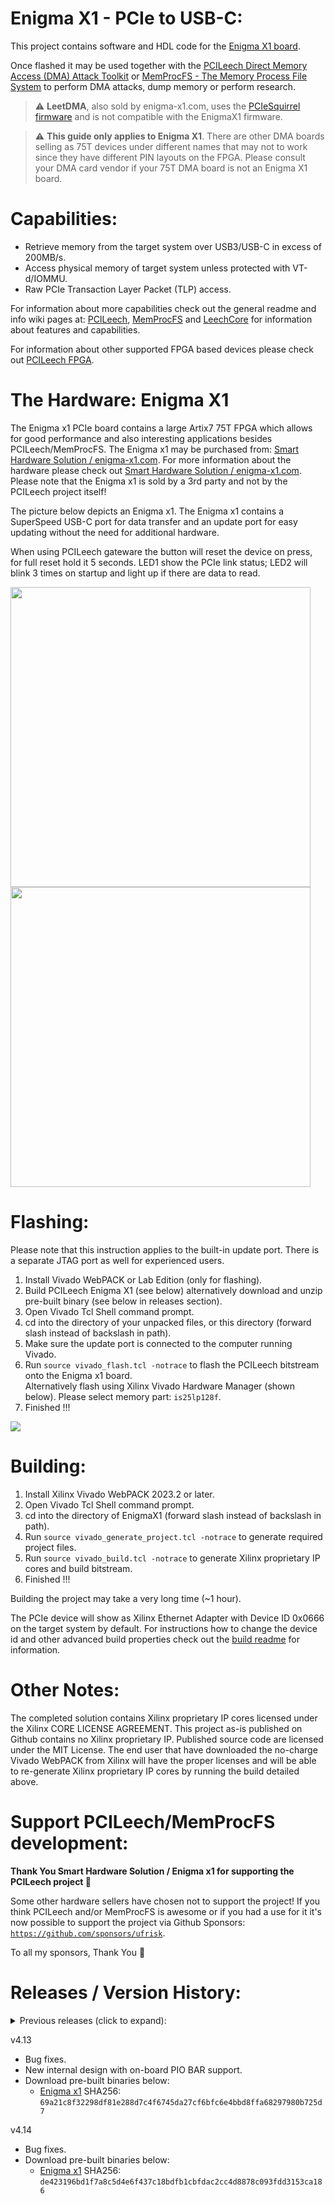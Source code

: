 Enigma X1 - PCIe to USB-C:
=================
This project contains software and HDL code for the [Enigma X1 board](https://enigma-x1.com/).

Once flashed it may be used together with the [PCILeech Direct Memory Access (DMA) Attack Toolkit](https://github.com/ufrisk/pcileech/) or [MemProcFS - The Memory Process File System](https://github.com/ufrisk/MemProcFS/) to perform DMA attacks, dump memory or perform research.

> :warning: **LeetDMA**, also sold by enigma-x1.com, uses the [PCIeSquirrel firmware](../PCIeSquirrel/readme.md) and is not compatible with the EnigmaX1 firmware.

> :warning: **This guide only applies to Enigma X1**. There are other DMA boards selling as 75T devices under different names that may not to work since they have different PIN layouts on the FPGA. Please consult your DMA card vendor if your 75T DMA board is not an Enigma X1 board.

Capabilities:
=================
* Retrieve memory from the target system over USB3/USB-C in excess of 200MB/s.
* Access physical memory of target system unless protected with VT-d/IOMMU.
* Raw PCIe Transaction Layer Packet (TLP) access.

For information about more capabilities check out the general readme and info wiki pages at: [PCILeech](https://github.com/ufrisk/pcileech/), [MemProcFS](https://github.com/ufrisk/MemProcFS/) and [LeechCore](https://github.com/ufrisk/LeechCore/) for information about features and capabilities.

For information about other supported FPGA based devices please check out [PCILeech FPGA](https://github.com/ufrisk/pcileech-fpga/).


The Hardware: Enigma X1
========================
The Enigma x1 PCIe board contains a large Artix7 75T FPGA which allows for good performance and also interesting applications besides PCILeech/MemProcFS. The Enigma x1 may be purchased from: [Smart Hardware Solution / enigma-x1.com](https://enigma-x1.com/). For more information about the hardware please check out [Smart Hardware Solution / enigma-x1.com](https://enigma-x1.com/). Please note that the Enigma x1 is sold by a 3rd party and not by the PCILeech project itself!

The picture below depicts an Enigma x1. The Enigma x1 contains a SuperSpeed USB-C port for data transfer and an update port for easy updating without the need for additional hardware.

When using PCILeech gateware the button will reset the device on press, for full reset hold it 5 seconds. LED1 show the PCIe link status; LED2 will blink 3 times on startup and light up if there are data to read.

<img src="https://gist.githubusercontent.com/ufrisk/c5ba7b360335a13bbac2515e5e7bb9d7/raw/bb6d57bcb214b7ac0252b0a175885d55cc0438c2/enigmax1.jpg" height=480/><img src="https://gist.githubusercontent.com/ufrisk/c5ba7b360335a13bbac2515e5e7bb9d7/raw/18b31ebe0823b05744353694ced79a51294057ce/enigmax1-2.jpg" height=480/>


Flashing:
=================
Please note that this instruction applies to the built-in update port. There is a separate JTAG port as well for experienced users.
1) Install Vivado WebPACK or Lab Edition (only for flashing).
2) Build PCILeech Enigma X1 (see below) alternatively download and unzip pre-built binary (see below in releases section).
3) Open Vivado Tcl Shell command prompt.
4) cd into the directory of your unpacked files, or this directory (forward slash instead of backslash in path).
5) Make sure the update port is connected to the computer running Vivado.
6) Run `source vivado_flash.tcl -notrace` to flash the PCILeech bitstream onto the Enigma x1 board.<br>
   Alternatively flash using Xilinx Vivado Hardware Manager (shown below). Please select memory part: `is25lp128f`.
7) Finished !!!

<img src="https://gist.githubusercontent.com/ufrisk/c5ba7b360335a13bbac2515e5e7bb9d7/raw/a2372c9df7b0aa078f682abfbdf11ab30f4a49ca/enigmax1_flash.png"/>


Building:
=================
1) Install Xilinx Vivado WebPACK 2023.2 or later.
2) Open Vivado Tcl Shell command prompt.
3) cd into the directory of EnigmaX1 (forward slash instead of backslash in path).
4) Run `source vivado_generate_project.tcl -notrace` to generate required project files.
5) Run `source vivado_build.tcl -notrace` to generate Xilinx proprietary IP cores and build bitstream.
6) Finished !!!

Building the project may take a very long time (~1 hour).

The PCIe device will show as Xilinx Ethernet Adapter with Device ID 0x0666 on the target system by default. For instructions how to change the device id and other advanced build properties check out the [build readme](build.md) for information.


Other Notes:
=================
The completed solution contains Xilinx proprietary IP cores licensed under the Xilinx CORE LICENSE AGREEMENT. This project as-is published on Github contains no Xilinx proprietary IP. Published source code are licensed under the MIT License. The end user that have downloaded the no-charge Vivado WebPACK from Xilinx will have the proper licenses and will be able to re-generate Xilinx proprietary IP cores by running the build detailed above.


Support PCILeech/MemProcFS development:
=======================================
**Thank You Smart Hardware Solution / Enigma x1 for supporting the PCILeech project :sparkling_heart:**

Some other hardware sellers have chosen not to support the project! If you think PCILeech and/or MemProcFS is awesome or if you had a use for it it's now possible to support the project via Github Sponsors: [`https://github.com/sponsors/ufrisk`](https://github.com/sponsors/ufrisk).

To all my sponsors, Thank You :sparkling_heart:


Releases / Version History:
=================
<details><summary>Previous releases (click to expand):</summary>

v4.10
* Initial Release
* Download pre-built binaries below:
  * [Enigma x1](https://mega.nz/file/FfwyWBoI#SNNV4k-K11Hr39hvrNVNdPGWi4ZBxMPG3wnHftp4MBo) SHA256: `7fbb3891f600443e2b9966d778d6d27363ea4dbca6863bef9ceabdbfb4425a24`

v4.11
* Bug fixes and new USB core.
* Download pre-built binaries below:
  * [Enigma x1](https://mega.nz/file/BTIAVDQR#62Fu-9VRJv-zSZH-IFzz-eWiP9wzFCjCtNocIDYIstQ) SHA256: `253ec0d7ef2361269589d35d948b0d4786619c5eb376e9d0237573494fb79b53`
 
v4.12
* Bug fixes.
* Download pre-built binaries below:
  * [Enigma x1](https://mega.nz/file/NGRWWBrQ#konYF9UIyNYfset4aiCid3eE3XJXspu1mreQJqn6eMg) SHA256: `cdba0ddfbcd0b1b03f55e7c2d5d301be8ce25d3dcac756439c9910d6faa87927`

</details>
 
v4.13
* Bug fixes.
* New internal design with on-board PIO BAR support.
* Download pre-built binaries below:
  * [Enigma x1](https://mega.nz/file/tfgSjSSK#Qd3qVgNveFo2rOkIo-Wyee4N6-C1FGdhYi_p5r_aV0s) SHA256: `69a21c8f32298df81e288d7c4f6745da27cf6bfc6e4bbd8ffa68297980b725d7`

v4.14
* Bug fixes.
* Download pre-built binaries below:
  * [Enigma x1](https://mega.nz/file/0OJQUKAJ#_5bpybs_eGrC_XJAtn_OZTdHAUs1sMXf5hvf5aALKgU) SHA256: `de423196bd1f7a8c5d4e6f437c18bdfb1cbfdac2cc4d8878c093fdd3153ca186`
